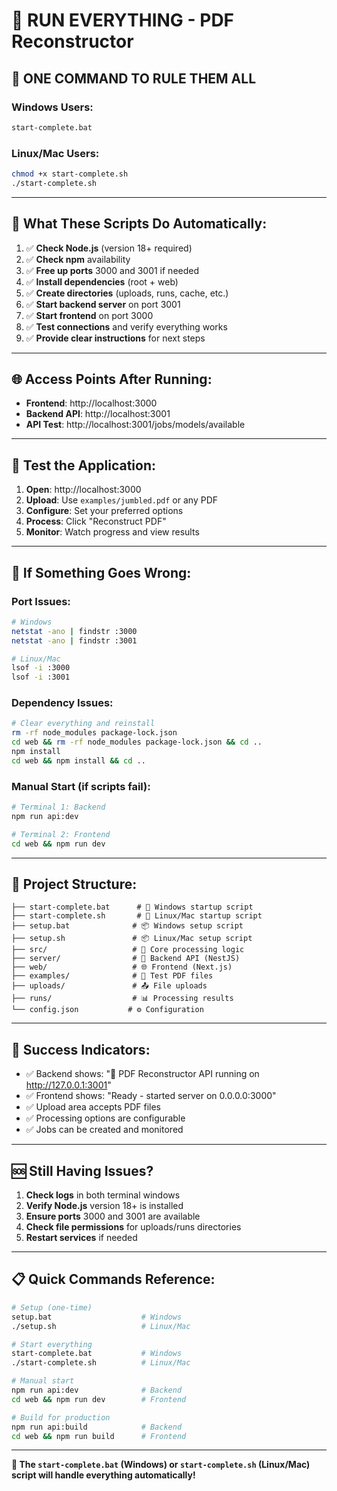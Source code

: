 # 🚀 RUN EVERYTHING - PDF Reconstructor

## 🎯 **ONE COMMAND TO RULE THEM ALL**

### Windows Users:
```bash
start-complete.bat
```

### Linux/Mac Users:
```bash
chmod +x start-complete.sh
./start-complete.sh
```

---

## 🔧 **What These Scripts Do Automatically:**

1. ✅ **Check Node.js** (version 18+ required)
2. ✅ **Check npm** availability
3. ✅ **Free up ports** 3000 and 3001 if needed
4. ✅ **Install dependencies** (root + web)
5. ✅ **Create directories** (uploads, runs, cache, etc.)
6. ✅ **Start backend server** on port 3001
7. ✅ **Start frontend** on port 3000
8. ✅ **Test connections** and verify everything works
9. ✅ **Provide clear instructions** for next steps

---

## 🌐 **Access Points After Running:**

- **Frontend**: http://localhost:3000
- **Backend API**: http://localhost:3001
- **API Test**: http://localhost:3001/jobs/models/available

---

## 📱 **Test the Application:**

1. **Open**: http://localhost:3000
2. **Upload**: Use `examples/jumbled.pdf` or any PDF
3. **Configure**: Set your preferred options
4. **Process**: Click "Reconstruct PDF"
5. **Monitor**: Watch progress and view results

---

## 🐛 **If Something Goes Wrong:**

### **Port Issues:**
```bash
# Windows
netstat -ano | findstr :3000
netstat -ano | findstr :3001

# Linux/Mac
lsof -i :3000
lsof -i :3001
```

### **Dependency Issues:**
```bash
# Clear everything and reinstall
rm -rf node_modules package-lock.json
cd web && rm -rf node_modules package-lock.json && cd ..
npm install
cd web && npm install && cd ..
```

### **Manual Start (if scripts fail):**
```bash
# Terminal 1: Backend
npm run api:dev

# Terminal 2: Frontend
cd web && npm run dev
```

---

## 📁 **Project Structure:**
```
├── start-complete.bat      # 🚀 Windows startup script
├── start-complete.sh       # 🚀 Linux/Mac startup script
├── setup.bat              # 📦 Windows setup script
├── setup.sh               # 📦 Linux/Mac setup script
├── src/                   # 🔧 Core processing logic
├── server/                # 🔌 Backend API (NestJS)
├── web/                   # 🌐 Frontend (Next.js)
├── examples/              # 📄 Test PDF files
├── uploads/               # 📤 File uploads
├── runs/                  # 📊 Processing results
└── config.json           # ⚙️ Configuration
```

---

## 🎉 **Success Indicators:**

- ✅ Backend shows: "🚀 PDF Reconstructor API running on http://127.0.0.1:3001"
- ✅ Frontend shows: "Ready - started server on 0.0.0.0:3000"
- ✅ Upload area accepts PDF files
- ✅ Processing options are configurable
- ✅ Jobs can be created and monitored

---

## 🆘 **Still Having Issues?**

1. **Check logs** in both terminal windows
2. **Verify Node.js** version 18+ is installed
3. **Ensure ports** 3000 and 3001 are available
4. **Check file permissions** for uploads/runs directories
5. **Restart services** if needed

---

## 📋 **Quick Commands Reference:**

```bash
# Setup (one-time)
setup.bat                    # Windows
./setup.sh                   # Linux/Mac

# Start everything
start-complete.bat           # Windows
./start-complete.sh          # Linux/Mac

# Manual start
npm run api:dev              # Backend
cd web && npm run dev        # Frontend

# Build for production
npm run api:build            # Backend
cd web && npm run build      # Frontend
```

---

**🎯 The `start-complete.bat` (Windows) or `start-complete.sh` (Linux/Mac) script will handle everything automatically!**

